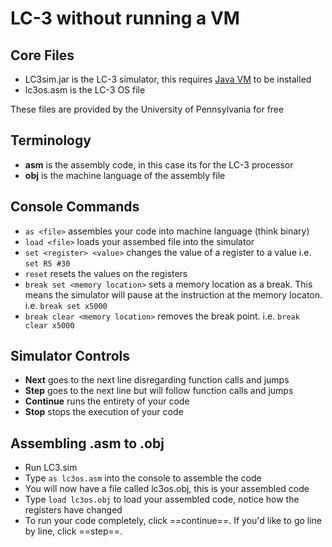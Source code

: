 # LC-3 without running a VM

## Core Files
- LC3sim.jar is the LC-3 simulator, this requires [Java VM](https://java.com/en/download/) to be installed
- lc3os.asm is the LC-3 OS file

These files are provided by the University of Pennsylvania for free

## Terminology
- **asm** is the assembly code, in this case its for the LC-3 processor
- **obj** is the machine language of the assembly file

## Console Commands
- `as <file>` assembles your code into machine language (think binary)
- `load <file>` loads your assembed file into the simulator
- `set <register> <value>` changes the value of a register to a value i.e. `set R5 #30`
- `reset` resets the values on the registers
- `break set <memory location>` sets a memory location as a break. This means the simulator will pause at the instruction at the memory locaton. i.e. `break set x5000`
- `break clear <memory location>` removes the break point. i.e. `break clear x5000`

## Simulator Controls
- **Next** goes to the next line disregarding function calls and jumps
- **Step** goes to the next line but will follow function calls and jumps
- **Continue** runs the entirety of your code
- **Stop** stops the execution of your code

## Assembling .asm to .obj
- Run LC3.sim
- Type `as lc3os.asm` into the console to assemble the code
- You will now have a file called lc3os.obj, this is your assembled code
- Type `load lc3os.obj` to load your assembled code, notice how the registers have changed
- To run your code completely, click ==continue==. If you'd like to go line by line, click ==step==.
